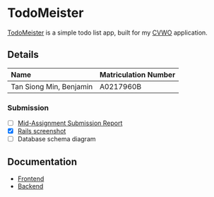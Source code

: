 # TodoMeister

[TodoMeister](https://todo-meister.netlify.app/) is a simple todo list app, built for my [CVWO](https://github.com/CVWO) application.

## Details

| Name | Matriculation Number |
|:---|:---|
| Tan Siong Min, Benjamin | A0217960B |

### Submission

- [ ] [Mid-Assignment Submission Report](./submission/mid-assignment.org)
- [X] [Rails screenshot](./submission/ruby-on-rails-screenshot.jpg)
- [ ] Database schema diagram

## Documentation

- [Frontend](./frontend/README.md)
- [Backend](./backend/README.md)
